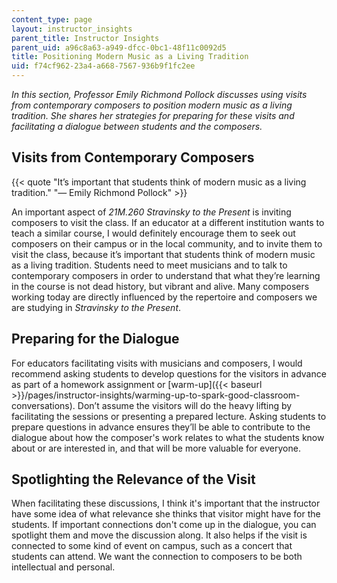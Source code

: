 ```yaml
---
content_type: page
layout: instructor_insights
parent_title: Instructor Insights
parent_uid: a96c8a63-a949-dfcc-0bc1-48f11c0092d5
title: Positioning Modern Music as a Living Tradition
uid: f74cf962-23a4-a668-7567-936b9f1fc2ee
---
```


_In this section, Professor Emily Richmond Pollock discusses using visits from contemporary composers to position modern music as a living tradition. She shares her strategies for preparing for these visits and facilitating a dialogue between students and the composers._

Visits from Contemporary Composers
----------------------------------

{{< quote "It’s important that students think of modern music as a living tradition." "— Emily Richmond Pollock" >}}

An important aspect of _21M.260 Stravinsky to the Present_ is inviting composers to visit the class. If an educator at a different institution wants to teach a similar course, I would definitely encourage them to seek out composers on their campus or in the local community, and to invite them to visit the class, because it’s important that students think of modern music as a living tradition. Students need to meet musicians and to talk to contemporary composers in order to understand that what they’re learning in the course is not dead history, but vibrant and alive. Many composers working today are directly influenced by the repertoire and composers we are studying in _Stravinsky to the Present_.

Preparing for the Dialogue
--------------------------

For educators facilitating visits with musicians and composers, I would recommend asking students to develop questions for the visitors in advance as part of a homework assignment or [warm-up]({{< baseurl >}}/pages/instructor-insights/warming-up-to-spark-good-classroom-conversations). Don’t assume the visitors will do the heavy lifting by facilitating the sessions or presenting a prepared lecture. Asking students to prepare questions in advance ensures they’ll be able to contribute to the dialogue about how the composer's work relates to what the students know about or are interested in, and that will be more valuable for everyone.

Spotlighting the Relevance of the Visit
---------------------------------------

When facilitating these discussions, I think it's important that the instructor have some idea of what relevance she thinks that visitor might have for the students. If important connections don't come up in the dialogue, you can spotlight them and move the discussion along. It also helps if the visit is connected to some kind of event on campus, such as a concert that students can attend. We want the connection to composers to be both intellectual and personal.